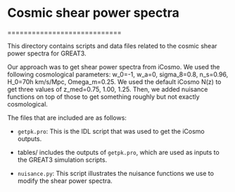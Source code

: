 # Cosmic shear power spectra
============================

This directory contains scripts and data files related to the cosmic shear power
spectra for GREAT3.

Our approach was to get shear power spectra from iCosmo.  We used the following
cosmological parameters: w_0=-1, w_a=0, sigma_8=0.8, n_s=0.96, H_0=70h km/s/Mpc,
Omega_m=0.25.  We used the default iCosmo N(z) to get three values of
z_med=0.75, 1.00, 1.25.  Then, we added nuisance functions on top of those to
get something roughly but not exactly cosmological.

The files that are included are as follows:

- `getpk.pro`: This is the IDL script that was used to get the iCosmo outputs.

- tables/ includes the outputs of `getpk.pro`, which are used as inputs to the
  GREAT3 simulation scripts.

- `nuisance.py`: This script illustrates the nuisance functions we use to modify
  the shear power spectra.
